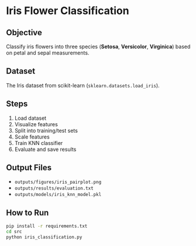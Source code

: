 #  Iris Flower Classification

##  Objective
Classify iris flowers into three species (**Setosa**, **Versicolor**, **Virginica**) based on petal and sepal measurements.

##  Dataset
The Iris dataset from scikit-learn (`sklearn.datasets.load_iris`).

##  Steps
1. Load dataset
2. Visualize features
3. Split into training/test sets
4. Scale features
5. Train KNN classifier
6. Evaluate and save results

##  Output Files
- `outputs/figures/iris_pairplot.png`
- `outputs/results/evaluation.txt`
- `outputs/models/iris_knn_model.pkl`

##  How to Run
```bash
pip install -r requirements.txt
cd src
python iris_classification.py
